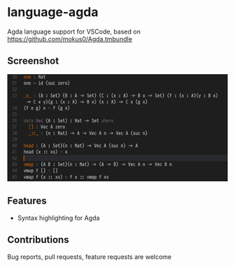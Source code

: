 # language-agda

Agda language support for VSCode, based on https://github.com/mokus0/Agda.tmbundle

## Screenshot

![screenshot](images/screenshot.PNG)

## Features

* Syntax highlighting for Agda

## Contributions

Bug reports, pull requests, feature requests are welcome